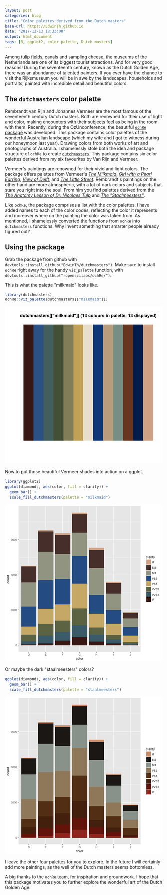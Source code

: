 ```yaml
---
layout: post
categories: blog
title: "Color palettes derived from the Dutch masters"
base-url: https://EdwinTh.github.io
date: "2017-12-13 18:33:00"
output: html_document
tags: [R, ggplot2, color palette, Dutch masters]
---
```


Among tulip fields, canals and sampling cheese, 
the museums of the Netherlands are one of its biggest tourist attractions. And 
for very good reasons! During the seventeenth century, known as the Dutch Golden 
Age, there was an abundance of talented painters. If you ever have
the chance to visit the Rijksmuseum you will be in awe by the landscapes,
households and portraits, painted with incredible detail and beautiful colors.

## The `dutchmasters` color palette

Rembrandt van Rijn and Johannes Vermeer are the most famous of the seventeenth
century Dutch masters. Both are renowned for their use of light and color,
making encounters with their subjects feel as being in the room with them.
Recently, during the OzUnconference, the beautiful [`ochRe` package](https://github.com/ropenscilabs/ochRe/) was 
developed. This package contains color palettes of the wonderful Australian 
landscape (which my wife and I got to witness during our honeymoon last 
year). Drawing colors from both works of art and photographs of Australia. 
I shamelessly stole both the idea and package structure of `ochRe` to create [`dutchmasters`](
https://github.com/EdwinTh/dutchmasters). This package contains six color 
palettes derived from my six favourites by Van Rijn and Vermeer.

Vermeer's paintings are renowned for their vivid and light colors. The package
offers palettes from Vermeer's [*The Milkmaid*](https://en.wikipedia.org/wiki/The_Milkmaid_(Vermeer)),
[*Girl with a Pearl Earring*](https://en.wikipedia.org/wiki/Girl_with_a_Pearl_Earring),
[*View of Delft*](https://en.wikipedia.org/wiki/View_of_Delft), and
[*The Little Street*](https://en.wikipedia.org/wiki/The_Little_Street).
Rembrandt's paintings on the other hand are more atmospheric, with a lot of dark
colors and subjects that stare you right into the soul. From him you find 
palettes derived from the [*The Anatomy Lesson of Dr. Nicolaes Tulp*](https://en.wikipedia.org/wiki/The_Anatomy_Lesson_of_Dr._Nicolaes_Tulp) 
and  [*The "Staalmeesters"*](https://en.wikipedia.org/wiki/Syndics_of_the_Drapers%27_Guild).

Like `ochRe`, the package comprises a list with the color palettes. I have added
names to each of the color codes, reflecting the color it represents and moreover
where on the painting the color was taken from. As mentioned, I shamelessly 
converted the functions from `ochRe` into `dutchmasters` functions. Why invent 
something that smarter people already figured out?

## Using the package

Grab the package from github with `devtools::install_github("EdwinTh/dutchmasters")`.
Make sure to install `ochRe` right away for the handy `viz_palette` function,
with `devtools::install_github("ropenscilabs/ochRe/")`.

This is what the palette "milkmaid" looks like.


```r
library(dutchmasters)
ochRe::viz_palette(dutchmasters[["milkmaid"]])
```

![plot of chunk unnamed-chunk-1](/figure/source/2017-12-13-dutch-masters/unnamed-chunk-1-1.png)

Now to put those beautiful Vermeer shades into action on a ggplot.


```r
library(ggplot2)
ggplot(diamonds, aes(color, fill = clarity)) +
  geom_bar() +
  scale_fill_dutchmasters(palette = "milkmaid")
```

![plot of chunk unnamed-chunk-2](/figure/source/2017-12-13-dutch-masters/unnamed-chunk-2-1.png)

Or maybe the dark "staalmeesters" colors?


```r
ggplot(diamonds, aes(color, fill = clarity)) +
  geom_bar() +
  scale_fill_dutchmasters(palette = "staalmeesters")
```

![plot of chunk unnamed-chunk-3](/figure/source/2017-12-13-dutch-masters/unnamed-chunk-3-1.png)

I leave the other four palettes for you to explore. In the future I will 
certainly add more paintings, as the well of the Dutch masters seems bottomless.

A big thanks to the `ochRe` team, for inspiration and groundwork. I hope that 
this package motivates you to further explore the wonderful art of the Dutch
Golden Age.
